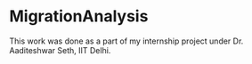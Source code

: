 # MigrationAnalysis
This work was done as a part of my internship project under Dr. Aaditeshwar Seth, IIT Delhi.
